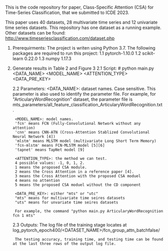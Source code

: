 This is the code repository for paper, Class-Specific Attention (CSA) for Time-Series Classification, that we submitted to ICDE 2023.

This paper uses 40 datasets, 28 multivariate time series and 12 univariate time series datasets. This repository has one dataset as a running example. Other datasets can be found: http://www.timeseriesclassification.com/dataset.php 

1. Prerequirments:
    The project is writen using Python 3.7.
    The following packages are required to run this project:
    1.1 pytorch-1.10.0
    1.2 scikit-learn 0.22.0
    1.3 numpy 1.17.3

2. Generate results in Table 2 and Figure 3
    2.1 Script:
        # python main.py <DATA_NAME> <MODEL_NAME> <ATTENTION_TYPE> <DATA_PRE_KEY>

    2.2 Parameters:
        <DATA_NAME>: dataset names. Case sensitive. 
        This parameter is also used to identify the parameter file.
        For example, for "ArticularyWordRecognition" dataset, the parameter file is 
        mts_parameters/all_feature_classification_ArticularyWordRecognition.txt. 

        <MODEL_NAME>: model names.
        'fcn' means FCN (Fully-Convolutional Network without any attention)
        'cnn' means CNN-ATN (Cross-Attention Stablized Convolutional Neural Network [4])
        'mlstm' means MLSTM model (multivariate Long Short Term Memory)
        'fcn-mlstm' means FCN-MLSTM model [5][6]
        'tapnet' means TapNet model [9]

        <ATTENTION_TYPE>: the method we can test. 
        4 possible values: -1, 0, 1, 2.
        1 means the proposed CSA module.
        2 means the Cross Attention in a reference paper [4].
        3 means the Cross Attention with the proposed CSA moduel
        4 means no attention
        5 means the proposed CSA moduel without the CD component

        <DATA_PRE_KEY>: either "mts" or "utc"
        "mts" means for multivariate time seires datasets
        "uts" means for unvariate time seires datasets

        For example, the command "python main.py ArticularyWordRecognition fcn 1 mts"

    2.3 Outputs:
        The log file of the training stage locates at log_pytorch_epoch400/<DATASET_NAME>/fcn_group_attn_batchfalse/

        The testing accuracy, training time, and testing time can be found at the last three rows of the output log file.